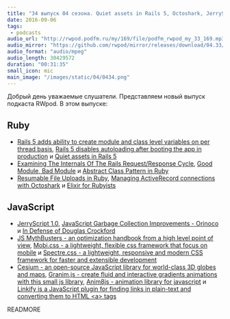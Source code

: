 ```yaml
---
title: "34 выпуск 04 сезона. Quiet assets in Rails 5, Octoshark, JerryScript 1.0, Mobi.css, Cesium, Granim.js, Anim8js и прочее"
date: 2016-09-06
tags:
 - podcasts
audio_url: "http://rwpod.podfm.ru/my/169/file/podfm_rwpod_my_33_169.mp3"
audio_mirror: "https://github.com/rwpod/mirror/releases/download/04.33/0433.mp3"
audio_format: "audio/mpeg"
audio_length: 30429572
duration: "00:31:35"
small_icon: mic
main_image: "/images/static/04/0434.png"
---
```


Добрый день уважаемые слушатели. Представляем новый выпуск подкаста RWpod. В этом выпуске:

## Ruby

 - [Rails 5 adds ability to create module and class level variables on per thread basis](http://blog.bigbinary.com/2016/09/05/rails-5-adds-ability-to-create-module-and-class-level-variables-on-per-thread-basis.html), [Rails 5 disables autoloading after booting the app in production](http://blog.bigbinary.com/2016/08/29/rails-5-disables-autoloading-after-booting-the-app-in-production.html) и [Quiet assets in Rails 5](https://rossta.net/blog/quiet-assets-in-rails-5.html)
 - [Examining The Internals Of The Rails Request/Response Cycle](http://www.rubypigeon.com/posts/examining-internals-of-rails-request-response-cycle/), [Good Module, Bad Module](https://blog.codeship.com/good-module-bad-module/) и [Abstract Class Pattern in Ruby](https://juanitofatas.com/blog/2016/09/03/abstract_class_pattern_in_ruby)
 - [Resumable File Uploads in Ruby](https://twin.github.io/resumable-file-uploads-in-ruby/), [Managing ActiveRecord connections with Octoshark](http://dalibornasevic.com/posts/69-managing-activerecord-connections-with-octoshark) и [Elixir for Rubyists](https://robots.thoughtbot.com/elixir-for-rubyists)

## JavaScript

 - [JerryScript 1.0](https://github.com/Samsung/jerryscript/releases/tag/v1.0), [JavaScript Garbage Collection Improvements - Orinoco](https://blog.risingstack.com/javascript-garbage-collection-orinoco/) и [In Defense of Douglas Crockford](http://atom-morgan.github.io/in-defense-of-douglas-crockford)
 - [JS MythBusters - an optimization handbook from a high level point of view](https://mythbusters.js.org/), [Mobi.css - a lightweight, flexible css framework that focus on mobile](http://getmobicss.com/) и [Spectre.css - a lightweight, responsive and modern CSS framework for faster and extensible development](https://picturepan2.github.io/spectre/)
 - [Cesium - an open-source JavaScript library for world-class 3D globes and maps](http://cesiumjs.org/), [Granim.js - create fluid and interactive gradients animations with this small js library](https://sarcadass.github.io/granim.js/), [Anim8js - animation library for javascript](http://clickermonkey.github.io/anim8js/) и [Linkify is a JavaScript plugin for finding links in plain-text and converting them to HTML &lt;a&gt; tags](http://soapbox.github.io/linkifyjs/)


READMORE

